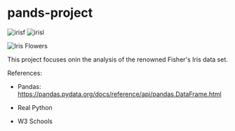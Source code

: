 # pands-project


![irisf](https://encrypted-tbn0.gstatic.com/images?q=tbn:ANd9GcTcNXq50FUh8mbSOda2ftmbb0Zf6KeCPeUjfg&s)
![irisl](https://encrypted-tbn0.gstatic.com/images?q=tbn:ANd9GcRpTfCeXAg2M1NblVGoTo2gT-wrusoSgufS1AIbfKCFMFlXuO-dA97pX9Z_MSC7otrelK0&usqp=CAU)







![Iris Flowers](https://live.staticflickr.com/387/18749262238_59870d95bd_n.jpg)

This project focuses onin the analysis of the renowned Fisher's Iris data set.


References:

- Pandas: https://pandas.pydata.org/docs/reference/api/pandas.DataFrame.html

- Real Python

- W3 Schools